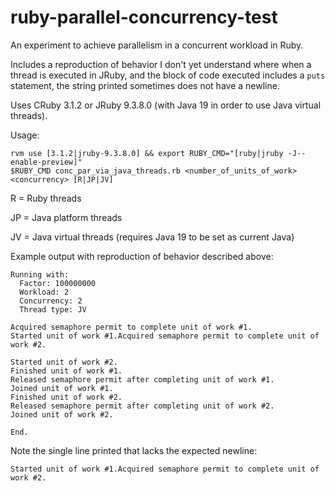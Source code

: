 # ruby-parallel-concurrency-test

An experiment to achieve parallelism in a concurrent workload in Ruby.

Includes a reproduction of behavior I don't yet understand where when a thread is executed in JRuby, and the block of code executed includes a `puts` statement, the string printed sometimes does not have a newline.

Uses CRuby 3.1.2 or JRuby 9.3.8.0 (with Java 19 in order to use Java virtual threads).

Usage:

```
rvm use [3.1.2|jruby-9.3.8.0] && export RUBY_CMD="[ruby|jruby -J--enable-preview]"
$RUBY_CMD conc_par_via_java_threads.rb <number_of_units_of_work> <concurrency> [R|JP|JV]
```

R = Ruby threads

JP = Java platform threads

JV = Java virtual threads (requires Java 19 to be set as current Java)

Example output with reproduction of behavior described above:

```
Running with:
  Factor: 100000000
  Workload: 2
  Concurrency: 2
  Thread type: JV

Acquired semaphore permit to complete unit of work #1.
Started unit of work #1.Acquired semaphore permit to complete unit of work #2.

Started unit of work #2.
Finished unit of work #1.
Released semaphore permit after completing unit of work #1.
Joined unit of work #1.
Finished unit of work #2.
Released semaphore permit after completing unit of work #2.
Joined unit of work #2.

End.
```

Note the single line printed that lacks the expected newline:

```
Started unit of work #1.Acquired semaphore permit to complete unit of work #2.
```
